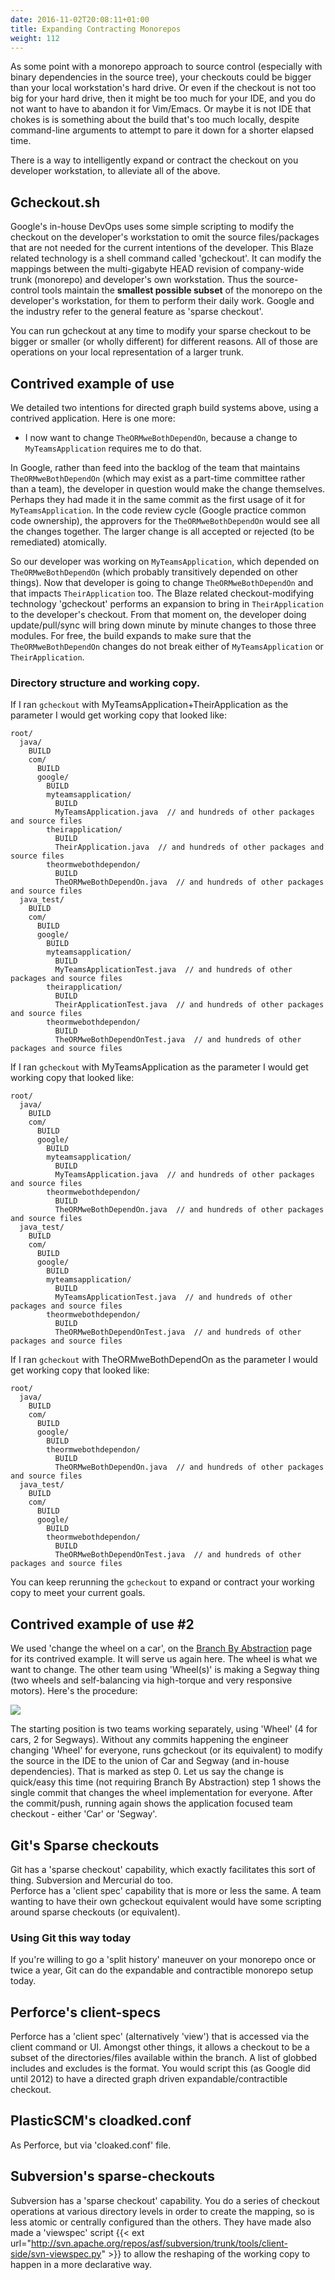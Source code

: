 ```yaml
---
date: 2016-11-02T20:08:11+01:00
title: Expanding Contracting Monorepos
weight: 112
---
```

 
As some point with a monorepo approach to source control (especially with binary dependencies in the source tree), your checkouts 
could be bigger than your local workstation's hard drive. Or even if the checkout is not too big for your hard drive, 
then it might be too much for your IDE, and you do not want to have to abandon it for Vim/Emacs. Or maybe it is not IDE that 
chokes is is something about the build that's too much locally, despite command-line arguments to attempt to
pare it down for a shorter elapsed time.

There is a way to intelligently expand or contract the checkout on you developer workstation, to alleviate all of 
the above.

## Gcheckout.sh

Google's in-house DevOps uses some simple scripting to
modify the checkout on the developer's workstation to omit the source files/packages that are not needed for the 
current intentions of the developer. This Blaze related technology is a shell command called 'gcheckout'. It can modify the mappings between the multi-gigabyte HEAD 
revision of company-wide trunk (monorepo) and developer's own workstation. Thus the source-control tools maintain the 
**smallest possible subset** of the monorepo on the developer's workstation, for them to perform their daily work. 
Google and the industry refer to the general feature as 'sparse checkout'.

You can run gcheckout at any time to modify your sparse checkout to be bigger or smaller (or wholly different) for 
different reasons. All of those are operations on your local representation of a larger trunk.

## Contrived example of use

We detailed two intentions for directed graph build systems above, using a contrived application. Here is one more:

* I now want to change `TheORMweBothDependOn`, because a change to `MyTeamsApplication` requires me to do that.

In Google, rather than feed into the backlog of the team that maintains `TheORMweBothDependOn` (which may exist as a part-time 
committee rather than a team), the developer in question would make the change themselves. Perhaps they had made 
it in the same commit as the first usage of it for `MyTeamsApplication`.  In the code review cycle (Google practice
common code ownership), the approvers for the `TheORMweBothDependOn` would see all the changes together. The larger change is
all accepted or rejected (to be remediated) atomically.

So our developer was working on `MyTeamsApplication`, which depended on `TheORMweBothDependOn` (which probably transitively 
depended on other things). Now that developer is going to change `TheORMweBothDependOn` and that impacts `TheirApplication` 
too. The Blaze related checkout-modifying technology 'gcheckout' performs an expansion to bring in `TheirApplication` to the
developer's checkout. From that moment on, the developer doing update/pull/sync will bring down minute by minute
changes to those three modules.  For free, the build expands to make sure that the `TheORMweBothDependOn` changes do not 
break either of `MyTeamsApplication` or `TheirApplication`.

### Directory structure and working copy.

If I ran `gcheckout` with MyTeamsApplication+TheirApplication as the parameter I would get working copy that looked like:

```
root/
  java/
    BUILD
    com/
      BUILD
      google/
        BUILD
        myteamsapplication/
          BUILD
          MyTeamsApplication.java  // and hundreds of other packages and source files
        theirapplication/
          BUILD
          TheirApplication.java  // and hundreds of other packages and source files
        theormwebothdependon/
          BUILD
          TheORMweBothDependOn.java  // and hundreds of other packages and source files
  java_test/
    BUILD
    com/
      BUILD
      google/
        BUILD
        myteamsapplication/
          BUILD
          MyTeamsApplicationTest.java  // and hundreds of other packages and source files
        theirapplication/
          BUILD
          TheirApplicationTest.java  // and hundreds of other packages and source files
        theormwebothdependon/
          BUILD
          TheORMweBothDependOnTest.java  // and hundreds of other packages and source files
```

If I ran `gcheckout` with MyTeamsApplication as the parameter I would get working copy that looked like:

```
root/
  java/
    BUILD
    com/
      BUILD
      google/
        BUILD
        myteamsapplication/
          BUILD
          MyTeamsApplication.java  // and hundreds of other packages and source files
        theormwebothdependon/
          BUILD
          TheORMweBothDependOn.java  // and hundreds of other packages and source files
  java_test/
    BUILD
    com/
      BUILD
      google/
        BUILD
        myteamsapplication/
          BUILD
          MyTeamsApplicationTest.java  // and hundreds of other packages and source files
        theormwebothdependon/
          BUILD
          TheORMweBothDependOnTest.java  // and hundreds of other packages and source files
```

If I ran `gcheckout` with TheORMweBothDependOn as the parameter I would get working copy that looked like:

```
root/
  java/
    BUILD
    com/
      BUILD
      google/
        BUILD
        theormwebothdependon/
          BUILD
          TheORMweBothDependOn.java  // and hundreds of other packages and source files
  java_test/
    BUILD
    com/
      BUILD
      google/
        BUILD
        theormwebothdependon/
          BUILD
          TheORMweBothDependOnTest.java  // and hundreds of other packages and source files
```

You can keep rerunning the `gcheckout` to expand or contract your working copy to meet your current goals.

## Contrived example of use #2

We used 'change the wheel on a car', on the [Branch By Abstraction](/branch-by-abstraction/) page for its contrived 
example. It will serve us again here. The wheel is what we want to change. The other team using 'Wheel(s)' is making a 
Segway thing (two wheels and self-balancing via high-torque and very responsive motors). Here's the procedure:

![](car_segway.png)  
 
The starting position is two teams working separately, using 'Wheel' (4 for cars, 2 for Segways). Without any commits 
happening the engineer changing 'Wheel' for everyone, runs gcheckout (or its equivalent) to modify the source in the 
IDE to the union of Car and Segway (and in-house dependencies). That is marked as step 0. Let us say the
change is quick/easy this time (not requiring Branch By Abstraction) step 1 shows the single commit that changes
the wheel implementation for everyone.  After the commit/push, running again shows the application focused team checkout - either 
'Car' or 'Segway'.
 
## Git's Sparse checkouts

Git has a 'sparse checkout' capability, which exactly facilitates this sort of thing. Subversion and Mercurial do too.  
Perforce has a 'client spec' capability that is more or less the same. A team wanting to have their own gcheckout equivalent
would have some scripting around sparse checkouts (or equivalent). 
 
### Using Git this way today

If you're willing to go a 'split history' maneuver on your monorepo once or twice a year, Git can do the expandable and 
contractible monorepo setup today. 

## Perforce's client-specs

Perforce has a 'client spec' (alternatively 'view') that is accessed via the client command or UI. Amongst other things, it 
allows a checkout to be a subset of the directories/files available within the branch. A list of globbed includes and 
excludes is the format. You would script this (as Google did until 2012) to have a directed graph driven 
expandable/contractible checkout.

## PlasticSCM's cloadked.conf

As Perforce, but via 'cloaked.conf' file.

## Subversion's sparse-checkouts

Subversion has a 'sparse checkout' capability. You do a series of checkout operations at various directory levels in order
to create the mapping, so is less atomic or centrally configured than the others.  They have made also made a 'viewspec' script
{{< ext url="http://svn.apache.org/repos/asf/subversion/trunk/tools/client-side/svn-viewspec.py" >}}
to allow the reshaping of the working copy to happen in a more declarative way.